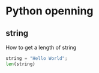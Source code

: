 # Python openning

## string
How to get a length of string
```python
string = "Hello World";
len(string)
```